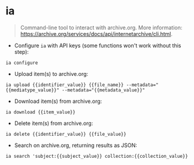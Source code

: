 # ia

> Command-line tool to interact with archive.org.
> More information: <https://archive.org/services/docs/api/internetarchive/cli.html>.

- Configure `ia` with API keys (some functions won't work without this step):

`ia configure`

- Upload item(s) to archive.org:

`ia upload {{identifier_value}} {{file_name}} --metadata="{{mediatype_value}}" --metadata="{{metadata_value}}"`

- Download item(s) from archive.org:

`ia download {{item_value}}`

- Delete item(s) from archive.org:

`ia delete {{identifier_value}} {{file_value}}`

- Search on archive.org, returning results as JSON:

`ia search 'subject:{{subject_value}} collection:{{collection_value}}`
